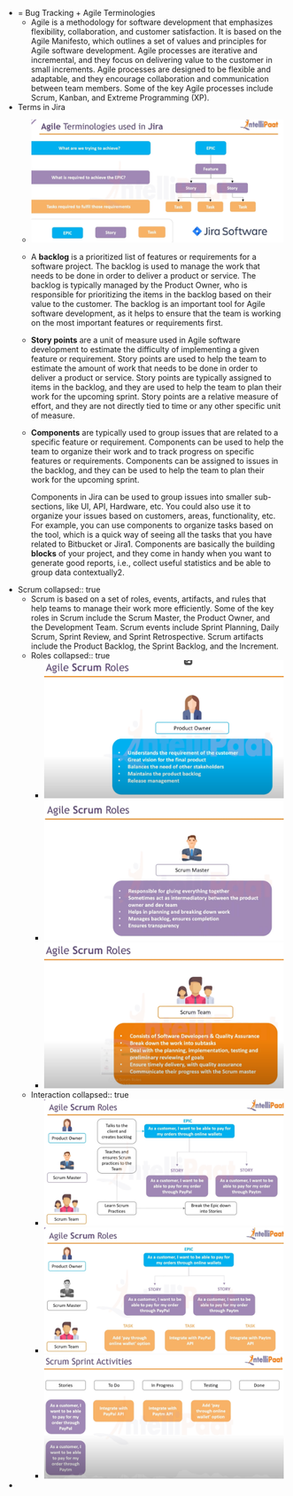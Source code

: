 - = Bug Tracking + Agile Terminologies
	- Agile is a methodology for software development that emphasizes flexibility, collaboration, and customer satisfaction. It is based on the Agile Manifesto, which outlines a set of values and principles for Agile software development. Agile processes are iterative and incremental, and they focus on delivering value to the customer in small increments. Agile processes are designed to be flexible and adaptable, and they encourage collaboration and communication between team members. Some of the key Agile processes include Scrum, Kanban, and Extreme Programming (XP).
- Terms in Jira
	- ![image.png](../assets/image_1678955744578_0.png)
	- A **backlog** is a prioritized list of features or requirements for a software project. The backlog is used to manage the work that needs to be done in order to deliver a product or service. The backlog is typically managed by the Product Owner, who is responsible for prioritizing the items in the backlog based on their value to the customer. The backlog is an important tool for Agile software development, as it helps to ensure that the team is working on the most important features or requirements first.
	- **Story points** are a unit of measure used in Agile software development to estimate the difficulty of implementing a given feature or requirement. Story points are used to help the team to estimate the amount of work that needs to be done in order to deliver a product or service. Story points are typically assigned to items in the backlog, and they are used to help the team to plan their work for the upcoming sprint. Story points are a relative measure of effort, and they are not directly tied to time or any other specific unit of measure.
	- **Components** are typically used to group issues that are related to a specific feature or requirement. Components can be used to help the team to organize their work and to track progress on specific features or requirements. Components can be assigned to issues in the backlog, and they can be used to help the team to plan their work for the upcoming sprint.
	  
	  Components in Jira can be used to group issues into smaller sub-sections, like UI, API, Hardware, etc. You could also use it to organize your issues based on customers, areas, functionality, etc. For example, you can use components to organize tasks based on the tool, which is a quick way of seeing all the tasks that you have related to Bitbucket or Jira1. Components are basically the building **blocks** of your project, and they come in handy when you want to generate good reports, i.e., collect useful statistics and be able to group data contextually2.
- Scrum
  collapsed:: true
	- Scrum is based on a set of roles, events, artifacts, and rules that help teams to manage their work more efficiently. Some of the key roles in Scrum include the Scrum Master, the Product Owner, and the Development Team. Scrum events include Sprint Planning, Daily Scrum, Sprint Review, and Sprint Retrospective. Scrum artifacts include the Product Backlog, the Sprint Backlog, and the Increment.
	- Roles
	  collapsed:: true
		- ![image.png](../assets/image_1678955836939_0.png)
		- ![image.png](../assets/image_1678955905920_0.png)
		- ![image.png](../assets/image_1678955951028_0.png)
	- Interaction
	  collapsed:: true
		- ![image.png](../assets/image_1678956060738_0.png)
		- ![image.png](../assets/image_1678956099660_0.png)
		- ![image.png](../assets/image_1678956123662_0.png)
-
